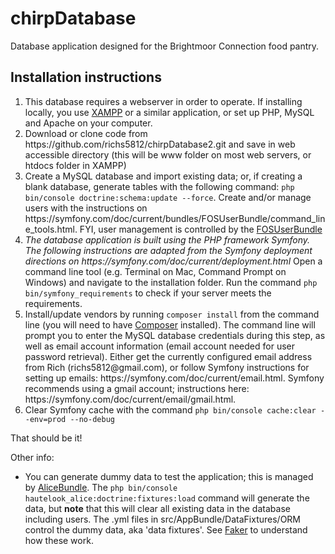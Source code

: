 chirpDatabase
=============

Database application designed for the Brightmoor Connection food pantry.

<h2>Installation instructions</h2>

<ol>
	<li>This database requires a webserver in order to operate. If installing locally, you use <a href="https://www.apachefriends.org/index.html">XAMPP</a> or a similar application, or set up PHP, MySQL and Apache on your computer.</li>
	<li>Download or clone code from https://github.com/richs5812/chirpDatabase2.git and save in web accessible directory (this will be www folder on most web servers, or htdocs folder in XAMPP)</li>
	<li>Create a MySQL database and import existing data; or, if creating a blank database, generate tables with the following command: <code>php bin/console doctrine:schema:update --force</code>. Create and/or manage users with the instructions on https://symfony.com/doc/current/bundles/FOSUserBundle/command_line_tools.html. FYI, user management is controlled by the <a href="https://symfony.com/doc/current/bundles/FOSUserBundle/index.html">FOSUserBundle</a></li>
	<li><em>The database application is built using the PHP framework Symfony. The following instructions are adapted from the Symfony deployment directions on https://symfony.com/doc/current/deployment.html</em> Open a command line tool (e.g. Terminal on Mac, Command Prompt on Windows) and navigate to the installation folder. Run the command <code>php bin/symfony_requirements</code> to check if your server meets the requirements.</li>
	<li>Install/update vendors by running <code>composer install</code> from the command line (you will need to have <a href="https://getcomposer.org/">Composer</a> installed). The command line will prompt you to enter the MySQL database credentials during this step, as well as email account information (email account needed for user password retrieval). Either get the currently configured email address from Rich (richs5812@gmail.com), or follow Symfony instructions for setting up emails: https://symfony.com/doc/current/email.html. Symfony recommends using a gmail account; instructions here: https://symfony.com/doc/current/email/gmail.html.</li>
	<li>Clear Symfony cache with the command <code>php bin/console cache:clear --env=prod --no-debug</code></li>
</ol>

That should be it!

Other info:

<ul>
	<li>You can generate dummy data to test the application; this is managed by <a href="https://github.com/hautelook/AliceBundle#documentation">AliceBundle</a>. The <code>php bin/console hautelook_alice:doctrine:fixtures:load</code> command will generate the data, but <strong>note</strong> that this will clear all existing data in the database including users. The .yml files in src/AppBundle/DataFixtures/ORM control the dummy data, aka 'data fixtures'. See <a href="https://github.com/fzaninotto/Faker">Faker</a> to understand how these work.</li>
</ul>

